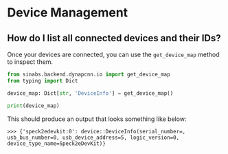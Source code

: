 # Device Management

## How do I list all connected devices and their IDs?

Once your devices are connected, you can use the `get_device_map` method to inspect them.

```python
from sinabs.backend.dynapcnn.io import get_device_map
from typing import Dict

device_map: Dict[str, 'DeviceInfo'] = get_device_map()

print(device_map)
```

This should produce an output that looks something like below:

```
>>> {'speck2edevkit:0': device::DeviceInfo(serial_number=, usb_bus_number=0, usb_device_address=5, logic_version=0, device_type_name=Speck2eDevKit)}
```